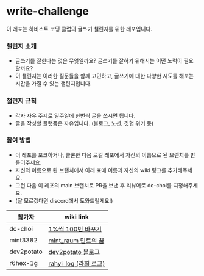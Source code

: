 # write-challenge

이 레포는 하비스트 코딩 클럽의 글쓰기 챌린지를 위한 레포입니다.

### 챌린지 소개
- 글쓰기를 잘한다는 것은 무엇일까요? 글쓰기를 잘하기 위해서는 어떤 노력이 필요할까요?
- 이 챌린지는 이러한 질문들을 함께 고민하고, 글쓰기에 대한 다양한 시도를 해보는 시간을 가질 수 있는 챌린지입니다.

### 챌린지 규칙
- 각자 자유 주제로 일주일에 한번씩 글을 쓰시면 됩니다. 
- 글을 작성할 플랫폼은 자유입니다. (블로그, 노션, 깃헙 위키 등)

### 참여 방법
- 이 레포를 포크하거나, 클론한 다음 로컬 레포에서 자신의 이름으로 된 브랜치를 만들어주세요.
- 자신의 이름으로 된 브랜치에서 아래 표에 이름과 자신의 wiki 링크를 추가해주세요.
- 그런 다음 이 레포의 main 브랜치로 PR을 보낸 후 리뷰어로 dc-choi를 지정해주세요.
- (잘 모르겠다면 discord에서 도와드릴게요!)

| 참가자     | wiki link                                    |
|---------|----------------------------------------------|
| dc-choi | [1%씩 100번 바꾸기](https://dc-choi.tistory.com/) |
| mint3382 | [mint_raum 민트의 꿈](https://mintraum.tistory.com/) |
| dev2potato | [dev2potato 블로그](https://dev2potato.kr) 
| r6hex-1g | [rahyi_log (라희 로그)]() |
